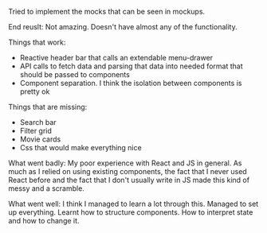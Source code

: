 Tried to implement the mocks that can be seen in mockups.

End reuslt: Not amazing. Doesn't have almost any of the functionality.

Things that work:
 - Reactive header bar that calls an extendable menu-drawer
 - API calls to fetch data and parsing that data into needed format that should
 be passed to components
 - Component separation. I think the isolation between components is pretty ok

 Things that are missing:
 - Search bar
 - Filter grid
 - Movie cards
 - Css that would make everything nice

 What went badly: My poor experience with React and JS in general. As much as
 I relied on using existing components, the fact that I never used React before
 and the fact that I don't usually write in JS made this kind of messy and a 
 scramble.

 What went well: I think I managed to learn a lot through this. Managed to set up
 everything. Learnt how to structure components. How to interpret state and how to
 change it.